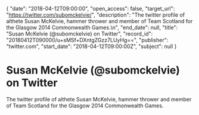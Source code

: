 {
  "date": "2018-04-12T09:00:00", 
  "open_access": false, 
  "target_url": "https://twitter.com/subomckelvie/", 
  "description": "The twitter profile of althete Susan McKelvie, hammer thrower and member of Team Scotland for the Glasgow 2014 Commonwealth Games.\n", 
  "end_date": null, 
  "title": "Susan McKelvie (@subomckelvie) on Twitter", 
  "record_id": "20180412T090000/u+sMSf+DXntgZGzz7LUyHg==", 
  "publisher": "twitter.com", 
  "start_date": "2018-04-12T09:00:00Z", 
  "subject": null
}

# Susan McKelvie (@subomckelvie) on Twitter

The twitter profile of althete Susan McKelvie, hammer thrower and member of Team Scotland for the Glasgow 2014 Commonwealth Games.

